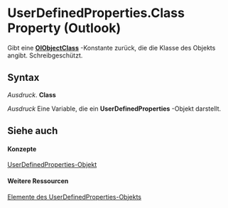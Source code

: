 
# UserDefinedProperties.Class Property (Outlook)

Gibt eine  **[OlObjectClass](33d724b3-df3c-2a7f-a80f-93b66d96f588.md)** -Konstante zurück, die die Klasse des Objekts angibt. Schreibgeschützt.


## Syntax

 _Ausdruck_. **Class**

 _Ausdruck_ Eine Variable, die ein **UserDefinedProperties** -Objekt darstellt.


## Siehe auch


#### Konzepte


[UserDefinedProperties-Objekt](196e5d4c-22be-02d3-95e0-3ea7594c2e4b.md)
#### Weitere Ressourcen


[Elemente des UserDefinedProperties-Objekts](http://msdn.microsoft.com/library/127bf216-9c55-db30-086e-6b33f0660ab2%28Office.15%29.aspx)